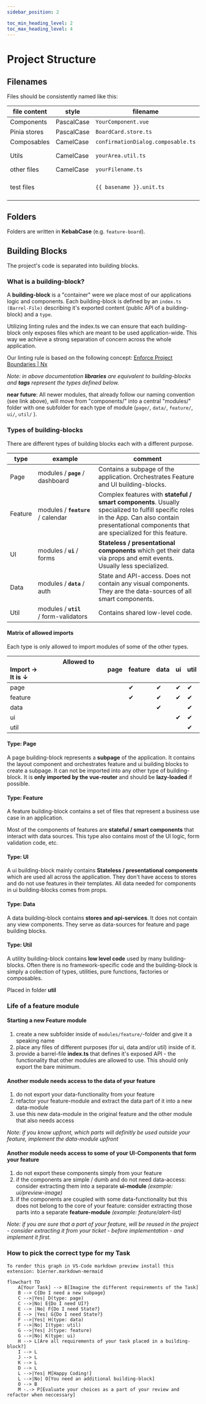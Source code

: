 ```yaml
---
sidebar_position: 2

toc_min_heading_level: 2
toc_max_heading_level: 4
---
```


# Project Structure

## Filenames

Files should be consistently named like this:

| file content | style      | filename                           | comment                                                   |
| ------------ | ---------- | ---------------------------------- | --------------------------------------------------------- |
| Components   | PascalCase | `YourComponent.vue`                | best practice                                             |
| Pinia stores | PascalCase | `BoardCard.store.ts`               | placed in data- modules                                   |
| Composables  | CamelCase  | `confirmationDialog.composable.ts` | current convention                                        |
| Utils        | CamelCase  | `yourArea.util.ts`                 | suggestion: move from yourUtil.ts => your.util.ts         |
| other files  | CamelCase  | `yourFilename.ts`                  |                                                           |
| test files   |            | `{{ basename }}.unit.ts`           | e.g. YourComponent**.unit.ts**, yourArea.util**.unit.ts** |

## Folders

Folders are written in **KebabCase** (e.g. `feature-board`).

## Building Blocks

The project's code is separated into building blocks.

### What is a building-block?

A **building-block** is a "container" were we place most of our applications logic and components. Each building-block is defined by an `index.ts (Barrel-File)` describing it's exported content (public API of a building-block) and a `type`.

Utilizing linting rules and the index.ts we can ensure that each building-block only exposes files which are meant to be used application-wide. This way we achieve a strong separation of concern across the whole application.

Our linting rule is based on the following concept: [Enforce Project Boundaries | Nx](https://nx.dev/core-features/enforce-project-boundaries)

_Note: in above documentation **libraries** are equivalent to building-blocks and **tags** represent the types defined below._

**near future**: All newer modules, that already follow our naming convention (see link above), will move from "components/" into a central "modules/" folder with one subfolder for each type of module (`page/`, `data/`, `feature/`, `ui/`, `util/` ).

### Types of building-blocks

There are different types of building blocks each with a different purpose.

| type    | example                                               | comment                                                                                                                                                                                            |
| ------- | ----------------------------------------------------- | -------------------------------------------------------------------------------------------------------------------------------------------------------------------------------------------------- |
| Page    | modules / **`page`** / dashboard                      | Contains a subpage of the application. Orchestrates Feature and UI building-blocks.                                                                                                                |
| Feature | modules / **`feature`** / calendar                    | Complex features with **stateful / smart components**. Usually specialized to fulfill specific roles in the App. Can also contain presentational components that are specialized for this feature. |
| UI      | modules / **`ui`** / forms                            | **Stateless / presentational components** which get their data via props and emit events. Usually less specialized.                                                                                |
| Data    | modules / **`data`** / auth                           | State and API-access. Does not contain any visual components. They are the data-sources of all smart components.                                                                                   |
| Util    | <nobr> modules / **`util`** / form-validators </nobr> | Contains shared low-level code.                                                                                                                                                                    |

#### Matrix of allowed imports

Each type is only allowed to import modules of some of the other types.

| &nbsp; &nbsp; &nbsp; &nbsp; &nbsp; &nbsp; &nbsp; &nbsp; &nbsp; &nbsp; &nbsp; &nbsp; &nbsp; &nbsp; &nbsp; &nbsp; Allowed to Import &#8594; <br/> It is &#8595; | page | feature | data | ui  | util |
| :------------------------------------------------------------------------------------------------------------------------------------------------------------ | ---- | ------- | ---- | --- | ---- |
| page                                                                                                                                                          |      | ✔       | ✔    | ✔   | ✔    |
| feature                                                                                                                                                       |      | ✔       | ✔    | ✔   | ✔    |
| data                                                                                                                                                          |      |         | ✔    |     | ✔    |
| ui                                                                                                                                                            |      |         |      | ✔   | ✔    |
| util                                                                                                                                                          |      |         |      |     | ✔    |

#### Type: Page

A page building-block represents a **subpage** of the application. It contains the layout component and orchestrates feature and ui building blocks to create a subpage. It can not be imported into any other type of building-block. It is **only imported by the vue-router** and should be **lazy-loaded** if possible.

#### Type: Feature

A feature building-block contains a set of files that represent a business use case in an application.

Most of the components of features are **stateful / smart components** that interact with data sources. This type also contains most of the UI logic, form validation code, etc.

#### Type: UI

A ui building-block mainly contains **Stateless / presentational components** which are used all across the application. They don't have access to stores and do not use features in their templates. All data needed for components in ui building-blocks comes from props.

#### Type: Data

A data building-block contains **stores and api-services**. It does not contain any view components. They serve as data-sources for feature and page building blocks.

#### Type: Util

A utility building-block contains **low level code** used by many building-blocks. Often there is no framework-specific code and the building-block is simply a collection of types, utilities, pure functions, factories or composables.

Placed in folder **util**

### Life of a feature module

#### Starting a new Feature module

1. create a new subfolder inside of `modules/feature/`-folder and give it a speaking name
2. place any files of different purposes (for ui, data and/or util) inside of it.
3. provide a barrel-file **index.ts** that defines it's exposed API - the functionality that other modules are allowed to use. This should only export the bare minimum.

#### Another module needs access to the data of your feature

1. do not export your data-functionality from your feature
2. refactor your feature-module and extract the data part of it into a new data-module
3. use this new data-module in the original feature and the other module that also needs access

_Note: if you know upfront, which parts will definitly be used outside your feature, implement the data-module upfront_

#### Another module needs access to some of your UI-Components that form your feature

1. do not export these components simply from your feature
2. if the components are simple / dumb and do not need data-access: consider extracting them into a separate **ui-module** _(example: ui/preview-image)_
3. if the components are coupled with some data-functionality but this does not belong to the core of your feature: consider extracting those parts into a separate **feature-module** _(example: feature/alert-list)_

_Note: if you are sure that a part of your feature, will be reused in the project - consider extracting it from your ticket - before implementation - and implement it first._

### How to pick the correct type for my Task

`To render this graph in VS-Code markdown preview install this extension: bierner.markdown-mermaid`

```mermaid
flowchart TD
    A[Your Task] --> B[Imagine the different requirements of the Task]
    B --> C{Do I need a new subpage}
    C -->|Yes| D(type: page)
    C -->|No| E{Do I need UI?}
    E --> |No| F{Do I need State?}
    E --> |Yes| G{Do I need State?}
    F -->|Yes| H(type: data)
    F -->|No| I(type: util)
    G -->|Yes| J(type: feature)
    G -->|No| K(type: ui)
    H --> L[Are all requirements of your task placed in a building-block?]
    I --> L
    J --> L
    K --> L
    D --> L
    L -->|Yes| M[Happy Coding!]
    L -->|No| O[You need an additional building-block]
    O --> B
    M -.-> P[Evaluate your choices as a part of your review and refactor when neccessary]
```
